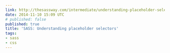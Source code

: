 ```yaml
---
link: http://thesassway.com/intermediate/understanding-placeholder-selectors
date: 2014-11-10 15:09 UTC
# published: false
published: true
title: 'SASS: Understanding placeholder selectors'
tags:
- sass
- css
---
```



